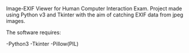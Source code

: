 Image-EXIF Viewer for Human Computer Interaction Exam. 
Project made using Python v3 and Tkinter with the aim of catching EXIF data from jpeg images. 

The software requires:

-Python3
-Tkinter
-Pillow(PIL)
